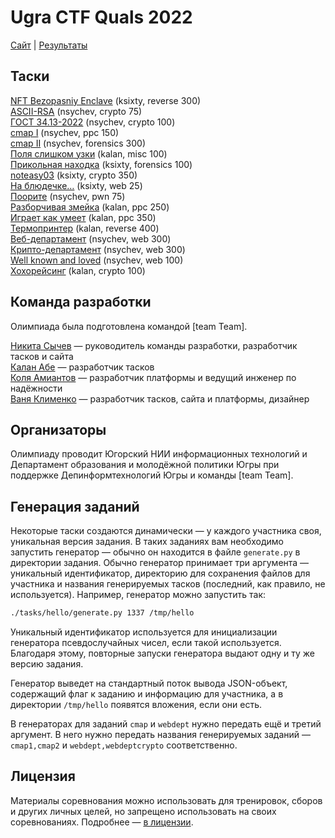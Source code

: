 # Ugra CTF Quals 2022

[Сайт](https://2022.ugractf.ru) | [Результаты](SCOREBOARD.md)

## Таски

[NFT Bezopasniy Enclave](tasks/agronft/) (ksixty, reverse 300)  
[ASCII-RSA](tasks/asciirsa/) (nsychev, crypto 75)  
[ГОСТ 34.13-2022](tasks/betagost/) (nsychev, crypto 100)  
[cmap I](tasks/cmap/) (nsychev, ppc 150)  
[cmap II](tasks/cmap/) (nsychev, forensics 300)  
[Поля слишком узки](tasks/margin/) (kalan, misc 100)  
[Прикольная находка](tasks/neatfind/) (ksixty, forensics 100)  
[noteasy03](tasks/noteasy03/) (ksixty, crypto 350)  
[На блюдечке…](tasks/onaplate/) (ksixty, web 25)  
[Поорите](tasks/shout/) (nsychev, pwn 75)  
[Разборчивая змейка](tasks/snekpeek/) (kalan, ppc 250)  
[Играет как умеет](tasks/symphony/) (kalan, ppc 350)  
[Термопринтер](tasks/thermal/) (kalan, reverse 400)  
[Веб-департамент](tasks/webdept/) (nsychev, web 300)  
[Крипто-департамент](tasks/webdept/) (nsychev, web 300)  
[Well known and loved](tasks/well/) (nsychev, web 100)  
[Хохорейсинг](tasks/xoxoracing/) (kalan, crypto 100)

## Команда разработки

Олимпиада была подготовлена командой [team Team].

[Никита Сычев](https://github.com/nsychev) — руководитель команды разработки, разработчик тасков и сайта  
[Калан Абе](https://github.com/kalan) — разработчик тасков  
[Коля Амиантов](https://github.com/abbradar) — разработчик платформы и ведущий инженер по надёжности  
[Ваня Клименко](https://github.com/ksixty) — разработчик тасков, сайта и платформы, дизайнер

## Организаторы

Олимпиаду проводит Югорский НИИ информационных технологий и Департамент образования и молодёжной политики Югры при поддержке Депинформтехнологий Югры и команды [team Team].

## Генерация заданий

Некоторые таски создаются динамически — у каждого участника своя, уникальная версия задания. В таких заданиях вам необходимо запустить генератор — обычно он находится в файле `generate.py` в директории задания. Обычно генератор принимает три аргумента — уникальный идентификатор, директорию для сохранения файлов для участника и названия генерируемых тасков (последний, как правило, не используется). Например, генератор можно запустить так:

```bash
./tasks/hello/generate.py 1337 /tmp/hello
```

Уникальный идентификатор используется для инициализации генератора псевдослучайных чисел, если такой используется. Благодаря этому, повторные запуски генератора выдают одну и ту же версию задания.

Генератор выведет на стандартный поток вывода JSON-объект, содержащий флаг к заданию и информацию для участника, а в директории `/tmp/hello` появятся вложения, если они есть.

В генераторах для заданий `cmap` и `webdept` нужно передать ещё и третий аргумент. В него нужно передать названия генерируемых заданий — `cmap1,cmap2` и `webdept,webdeptcrypto` соответственно.

## Лицензия

Материалы соревнования можно использовать для тренировок, сборов и других личных целей, но запрещено использовать на своих соревнованиях. Подробнее — [в лицензии](LICENSE).
